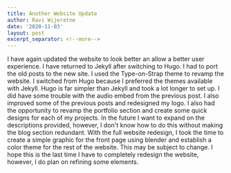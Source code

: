```yaml
---
title: Another Website Update
author: Ravi Wijeratne
date: '2020-11-03'
layout: post
excerpt_separator: <!--more-->
---
```


I have again updated the website to look better an allow a better user experience. I have
returned to Jekyll after switching to Hugo. I had to port the old posts to the new site.
I used the Type-on-Strap theme to revamp the website. I switched from Hugo because I preferred
the themes available with Jekyll. Hugo is far simpler than Jekyll and took a lot longer
to set up. I did have some trouble with the audio embed from the previous post. 
I also improved some of the previous posts and redesigned my logo. I also had the opportunity
to revamp the portfolio section and create some quick designs for each of my projects. 
In the future I want to expand on the descriptions provided, however, I don't know how to 
do this without making the blog section redundant. With the full website redesign, I took
the time to create a simple graphic for the front page using blender and establish a color 
theme for the rest of the website. This may be subject to change.
I hope this is the last time I have to completely redesign the website, however, I do plan
on refining some elements.